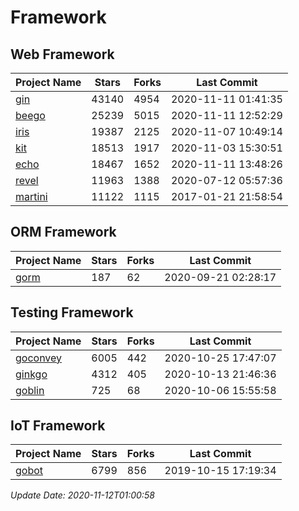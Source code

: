 # Framework

## Web Framework
| Project Name | Stars | Forks | Last Commit |
| ------------ | ----- | ----- | ----------- |
| [gin](https://github.com/gin-gonic/gin) | 43140 | 4954 | 2020-11-11 01:41:35 |
| [beego](https://github.com/astaxie/beego) | 25239 | 5015 | 2020-11-11 12:52:29 |
| [iris](https://github.com/kataras/iris) | 19387 | 2125 | 2020-11-07 10:49:14 |
| [kit](https://github.com/go-kit/kit) | 18513 | 1917 | 2020-11-03 15:30:51 |
| [echo](https://github.com/labstack/echo) | 18467 | 1652 | 2020-11-11 13:48:26 |
| [revel](https://github.com/revel/revel) | 11963 | 1388 | 2020-07-12 05:57:36 |
| [martini](https://github.com/go-martini/martini) | 11122 | 1115 | 2017-01-21 21:58:54 |

## ORM Framework
| Project Name | Stars | Forks | Last Commit |
| ------------ | ----- | ----- | ----------- |
| [gorm](https://github.com/jinzhu/gorm) | 187 | 62 | 2020-09-21 02:28:17 |

## Testing Framework
| Project Name | Stars | Forks | Last Commit |
| ------------ | ----- | ----- | ----------- |
| [goconvey](https://github.com/smartystreets/goconvey) | 6005 | 442 | 2020-10-25 17:47:07 |
| [ginkgo](https://github.com/onsi/ginkgo) | 4312 | 405 | 2020-10-13 21:46:36 |
| [goblin](https://github.com/franela/goblin) | 725 | 68 | 2020-10-06 15:55:58 |

## IoT Framework
| Project Name | Stars | Forks | Last Commit |
| ------------ | ----- | ----- | ----------- |
| [gobot](https://github.com/hybridgroup/gobot) | 6799 | 856 | 2019-10-15 17:19:34 |

*Update Date: 2020-11-12T01:00:58*